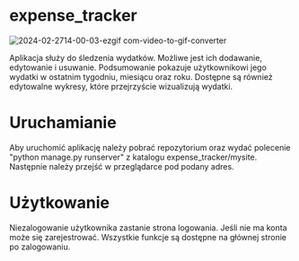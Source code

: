 # expense_tracker

![2024-02-2714-00-03-ezgif com-video-to-gif-converter](https://github.com/szazy20/expense_tracker/assets/106931907/b45bce1c-c447-42e6-8738-d04bdc9e4de0)

Aplikacja służy do śledzenia wydatków. Możliwe jest ich dodawanie, edytowanie i usuwanie. 
Podsumowanie pokazuje użytkownikowi jego wydatki w ostatnim tygodniu, miesiącu oraz roku.
Dostępne są również edytowalne wykresy, które przejrzyście wizualizują wydatki.

# Uruchamianie

Aby uruchomić aplikację należy pobrać repozytorium oraz wydać polecenie "python manage.py runserver" z katalogu expense_tracker/mysite.
Następnie należy przejść w przeglądarce pod podany adres.

# Użytkowanie

Niezalogowanie użytkownika zastanie strona logowania. Jeśli nie ma konta może się zarejestrować. Wszystkie funkcje są dostępne na głównej stronie po zalogowaniu.
